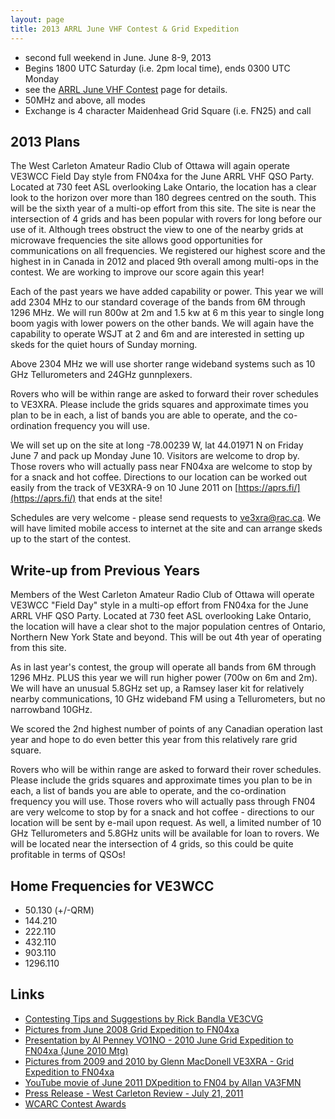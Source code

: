 ```yaml
---
layout: page
title: 2013 ARRL June VHF Contest & Grid Expedition
---
```


* second full weekend in June. June 8-9, 2013
* Begins 1800 UTC Saturday (i.e. 2pm local time), ends 0300 UTC Monday
* see the [ARRL June VHF Contest](https://www.arrl.org/june-vhf) page for details.
* 50MHz and above, all modes
* Exchange is 4 character Maidenhead Grid Square (i.e. FN25) and call

## 2013 Plans

The West Carleton Amateur Radio Club of Ottawa will again operate VE3WCC Field Day style from FN04xa for the June ARRL VHF QSO Party.  Located
at 730 feet ASL overlooking Lake Ontario, the location has a clear look to the horizon over more than 180 degrees centred on the south. This
will be the sixth year of a multi-op effort from this site.  The site is near the intersection of 4 grids and has been popular with rovers for
long before our use of it.  Although trees obstruct the view to one of the nearby grids at microwave frequencies the site allows good
opportunities for communications on all frequencies.  We registered our highest score and the highest in in Canada in 2012 and placed 9th
overall among multi-ops in the contest.  We are working to improve our score again this year!

Each of the past years we have added capability or power.  This year we will add 2304 MHz to our standard coverage of the bands from 6M
through 1296 MHz.  We will run 800w at 2m and 1.5 kw at 6 m this year to single long boom yagis with lower powers on the other bands.  We will
again have the capability to operate WSJT at 2 and 6m and are interested in setting up skeds for the quiet hours of Sunday morning.

Above 2304 MHz we will use shorter range wideband systems such as 10 GHz Tellurometers and 24GHz gunnplexers.

Rovers who will be within range are asked to forward their rover schedules to VE3XRA.  Please include the grids squares and approximate times
you plan to be in each, a list of bands you are able to operate, and the co-ordination frequency you will use.

We will set up on the site at long -78.00239 W, lat 44.01971 N on Friday June 7 and pack up Monday June 10.  Visitors are welcome to drop by.
Those rovers who will actually pass near FN04xa are welcome to stop by for a snack and hot coffee.  Directions to our location can be worked
out easily from the track of VE3XRA-9 on 10 June 2011 on [https://aprs.fi/](https://aprs.fi/) that ends at the site!

Schedules are very welcome - please send requests to [ve3xra@rac.ca](mailto:ve3xra@rac.ca).   We will have limited mobile access to internet at the site and can
arrange skeds up to the start of the contest.

## Write-up from Previous Years

Members of the West Carleton Amateur Radio Club of Ottawa will operate VE3WCC "Field Day" style in a multi-op effort from FN04xa for the June ARRL VHF QSO Party.  Located at 730 feet ASL overlooking Lake Ontario, the location will have a clear shot to the major population centres of Ontario, Northern New York State and beyond. This will be out 4th year of operating from this site.

As in last year's contest, the group will operate all bands from 6M through 1296 MHz. PLUS this year we will run higher power (700w on 6m and 2m).  We will have an unusual 5.8GHz set up, a Ramsey laser kit for relatively nearby communications,  10 GHz wideband FM using a Tellurometers, but no narrowband 10GHz.

We scored the 2nd highest number of points of any Canadian operation last year and hope to do even better this year from this relatively rare grid square.

Rovers who will be within range are asked to forward their rover schedules.  Please include the grids squares and approximate times you plan to be in each, a list of bands you are able to operate, and the co-ordination frequency you will use.  Those rovers who will actually pass through FN04 are very welcome to stop by for a snack and hot coffee - directions to our location will be sent by e-mail upon request.  As well, a limited number of 10 GHz Tellurometers and 5.8GHz units will be available for loan to rovers.  We will be located near the intersection of 4 grids, so this could be quite profitable in terms of QSOs!

## Home Frequencies for VE3WCC

* 50.130 (+/-QRM)
* 144.210
* 222.110
* 432.110
* 903.110
* 1296.110

## Links

* [Contesting Tips and Suggestions by Rick Bandla VE3CVG](contesting101.html)
* [Pictures from June 2008 Grid Expedition to FN04xa](gridexfn04200806/gridex_to_fn04.html)
* [Presentation by Al Penney VO1NO - 2010 June Grid Expedition to FN04xa (June 2010 Mtg)](presentations/wcc_grid_expedition_fn04_by_vo1no_201006_minimizer.pdf)
* [Pictures from 2009 and 2010 by Glenn MacDonell VE3XRA - Grid Expedition to FN04xa](http://ve3xra.fronthouse.ca/)
* [YouTube movie of June 2011 DXpedition to FN04 by Allan VA3FMN](https://www.youtube.com/watch?v=xmpNC0witLI)
* [Press Release - West Carleton Review - July 21, 2011](news/press1.html)
* [WCARC Contest Awards](awards/award1.html)
